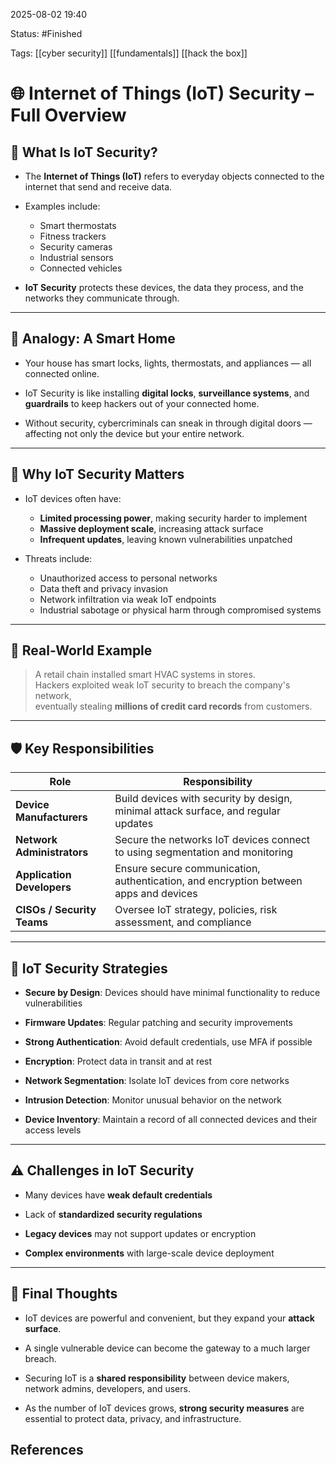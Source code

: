 2025-08-02 19:40

Status: #Finished 

Tags: [[cyber security]] [[fundamentals]] [[hack the box]]


# 🌐 Internet of Things (IoT) Security – Full Overview



## 📌 What Is IoT Security?

- The **Internet of Things (IoT)** refers to everyday objects connected to the internet that send and receive data.

- Examples include:
  - Smart thermostats
  - Fitness trackers
  - Security cameras
  - Industrial sensors
  - Connected vehicles

- **IoT Security** protects these devices, the data they process, and the networks they communicate through.

---

## 🏡 Analogy: A Smart Home

- Your house has smart locks, lights, thermostats, and appliances — all connected online.

- IoT Security is like installing **digital locks**, **surveillance systems**, and **guardrails** to keep hackers out of your connected home.

- Without security, cybercriminals can sneak in through digital doors — affecting not only the device but your entire network.

---

## 🔐 Why IoT Security Matters

- IoT devices often have:
  - **Limited processing power**, making security harder to implement
  - **Massive deployment scale**, increasing attack surface
  - **Infrequent updates**, leaving known vulnerabilities unpatched

- Threats include:
  - Unauthorized access to personal networks
  - Data theft and privacy invasion
  - Network infiltration via weak IoT endpoints
  - Industrial sabotage or physical harm through compromised systems

---

## 🧠 Real-World Example

> A retail chain installed smart HVAC systems in stores.  
> Hackers exploited weak IoT security to breach the company's network,  
> eventually stealing **millions of credit card records** from customers.

---

## 🛡️ Key Responsibilities

| Role                 | Responsibility                                                                 |
|----------------------|----------------------------------------------------------------------------------|
| **Device Manufacturers** | Build devices with security by design, minimal attack surface, and regular updates |
| **Network Administrators** | Secure the networks IoT devices connect to using segmentation and monitoring      |
| **Application Developers** | Ensure secure communication, authentication, and encryption between apps and devices |
| **CISOs / Security Teams** | Oversee IoT strategy, policies, risk assessment, and compliance                     |

---

## 🔧 IoT Security Strategies

- **Secure by Design**: Devices should have minimal functionality to reduce vulnerabilities

- **Firmware Updates**: Regular patching and security improvements

- **Strong Authentication**: Avoid default credentials, use MFA if possible

- **Encryption**: Protect data in transit and at rest

- **Network Segmentation**: Isolate IoT devices from core networks

- **Intrusion Detection**: Monitor unusual behavior on the network

- **Device Inventory**: Maintain a record of all connected devices and their access levels

---

## ⚠️ Challenges in IoT Security

- Many devices have **weak default credentials**

- Lack of **standardized security regulations**

- **Legacy devices** may not support updates or encryption

- **Complex environments** with large-scale device deployment

---

## 🧠 Final Thoughts

- IoT devices are powerful and convenient, but they expand your **attack surface**.

- A single vulnerable device can become the gateway to a much larger breach.

- Securing IoT is a **shared responsibility** between device makers, network admins, developers, and users.

- As the number of IoT devices grows, **strong security measures** are essential to protect data, privacy, and infrastructure.




## References



